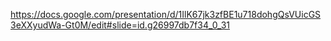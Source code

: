 https://docs.google.com/presentation/d/1IlK67jk3zfBE1u718dohgQsVUicGS3eXXyudWa-Gt0M/edit#slide=id.g26997db7f34_0_31
